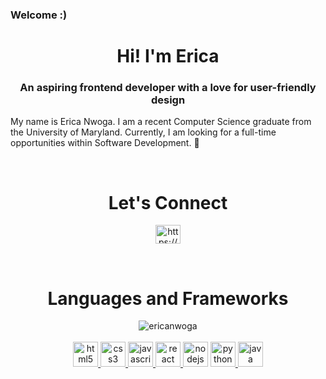### Welcome :)

<!--
**chimsara/chimsara** is a ✨ _special_ ✨ repository because its `README.md` (this file) appears on your GitHub profile. --!>

<h1 align="center">Hi! I'm Erica</h1>
<h3 align="center">An aspiring frontend developer with a love for user-friendly design</h3>

<p align="left">
My name is Erica Nwoga. I am a recent Computer Science graduate from the University of Maryland. Currently, I am looking for a full-time opportunities within Software Development. 🌱 
</p>

<br>
<h1 align="center">Let's Connect</h1>
<p align="center"><a href="https://linkedin.com/in/https://www.linkedin.com/in/ericanwoga/" target="blank"><img align="center" src="https://raw.githubusercontent.com/rahuldkjain/github-profile-readme-generator/master/src/images/icons/Social/linked-in-alt.svg" alt="https://www.linkedin.com/in/ericanwoga/" height="30" width="40" /></a>
</p>

<br>
<h1 align="center">Languages and Frameworks</h1>
<p align="center"> 
<img align="center" src="https://github-readme-stats.vercel.app/api/top-langs?username=ericanwoga&show_icons=true&locale=en&layout=compact" alt="ericanwoga" />
<br>
<br>
<!-- HTML --!>
<a href="https://www.w3.org/html/" target="_blank" rel="noreferrer"> <img src="https://cdn.jsdelivr.net/gh/devicons/devicon/icons/html5/html5-original.svg" alt="html5" width="40" height="40"/> </a> 

<!-- CSS --!>
<a href="https://www.w3schools.com/css/" target="_blank" rel="noreferrer"> <img src="https://cdn.jsdelivr.net/gh/devicons/devicon/icons/css3/css3-original.svg" alt="css3" width="40" height="40"/> </a> 

<!-- JAVASCRIPT --!>
<a href="https://developer.mozilla.org/en-US/docs/Web/JavaScript" target="_blank" rel="noreferrer"> <img src="https://cdn.jsdelivr.net/gh/devicons/devicon/icons/javascript/javascript-plain.svg" alt="javascript" width="40" height="40"/> </a> 

<!-- REACT JS --!>
<a href="https://reactjs.org/" target="_blank" rel="noreferrer"> <img src="https://cdn.jsdelivr.net/gh/devicons/devicon/icons/react/react-original.svg" alt="react" width="40" height="40"/> </a> 

<!-- NODEJS --!>
<img src="https://cdn.jsdelivr.net/gh/devicons/devicon/icons/nodejs/nodejs-original.svg" alt="nodejs" width="40" height="40"/>

<!-- PYTHON --!>
<a href="https://www.python.org/" target="_blank" rel="noreferrer"> <img src="https://cdn.jsdelivr.net/gh/devicons/devicon/icons/python/python-original.svg" alt="python" width="40" height="40"/> </a> 

<!-- JAVA --!>
<a href="https://www.java.com" target="_blank" rel="noreferrer"> <img src="https://cdn.jsdelivr.net/gh/devicons/devicon/icons/java/java-plain.svg" alt="java" width="40" height="40"/> </a> 
          
</p>

<br>
